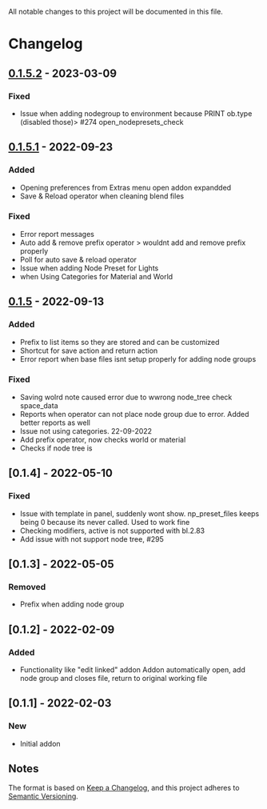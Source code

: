 All notable changes to this project will be documented in this file.
# Changelog


## [0.1.5.2] - 2023-03-09
### Fixed
- Issue when adding nodegroup to environment because PRINT ob.type (disabled those)> #274 open_nodepresets_check

## [0.1.5.1] - 2022-09-23
### Added
- Opening preferences from Extras menu open addon expandded
- Save & Reload operator when cleaning blend files
### Fixed
- Error report messages
- Auto add & remove prefix operator > wouldnt add and remove prefix properly
- Poll for auto save & reload operator
- Issue when adding Node Preset for Lights 
- when Using Categories for Material and World

## [0.1.5] - 2022-09-13
### Added
- Prefix to list items so they are stored and can be customized
- Shortcut for save action and return action
- Error report when base files isnt setup properly for adding node groups

### Fixed
- Saving wolrd note caused error due to wwrong node_tree check space_data
- Reports when operator can not place node group due to error. Added better reports as well
- Issue not using categories. 22-09-2022
- Add prefix operator, now checks world or material
- Checks if node tree is

## [0.1.4] - 2022-05-10
### Fixed
- Issue with template in panel, suddenly wont show. np_preset_files keeps being 0 because its never called. Used to work fine
- Checking modifiers, active is not supported with bl.2.83
- Add issue with not support node tree, #295

## [0.1.3] - 2022-05-05
### Removed
- Prefix when adding node group

## [0.1.2] - 2022-02-09
### Added
- Functionality like "edit linked" addon
  Addon automatically open, add node group and closes file, return to original working file

## [0.1.1] - 2022-02-03
### New
- Initial addon

## Notes
The format is based on [Keep a Changelog](https://keepachangelog.com/en/1.0.0/),
and this project adheres to [Semantic Versioning](https://semver.org/spec/v2.0.0.html).
<!--### Official Rigify Info-->

[0.1.5.2]:https://github.com/schroef/Node-Presets/releases/tag/v.0.1.5.2
[0.1.5.1]:https://github.com/schroef/Node-Presets/releases/tag/v.0.1.5.1
[0.1.5]:https://github.com/schroef/Node-Presets/releases/tag/v.0.1.5
